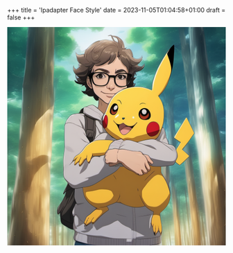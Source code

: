 +++
title = 'Ipadapter Face Style'
date = 2023-11-05T01:04:58+01:00
draft = false
+++

![img](img.png)
